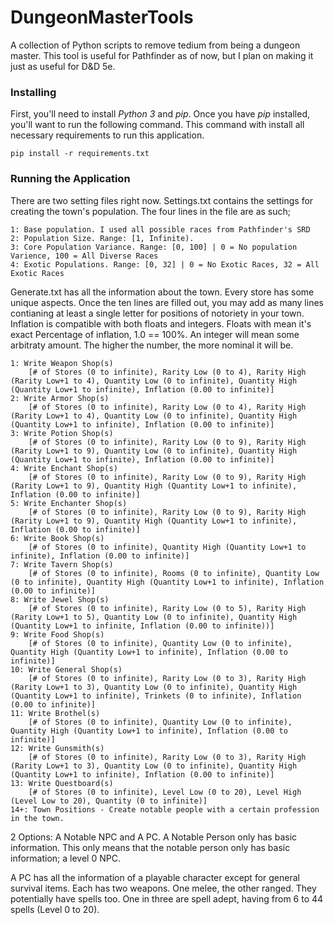 # DungeonMasterTools
A collection of Python scripts to remove tedium from being a dungeon master. This tool is useful for Pathfinder as of now, but I plan on making it just as useful for D&amp;D 5e.

### Installing 
First, you'll need to install *Python 3* and *pip*. Once you have *pip* installed, you'll want to run the following command. This command with install all necessary requirements to run this application. 

    pip install -r requirements.txt


### Running the Application

There are two setting files right now. Settings.txt contains the settings for creating the town's population. The four lines in the file are as such;

    1: Base population. I used all possible races from Pathfinder's SRD
    2: Population Size. Range: [1, Infinite). 
    3: Core Population Variance. Range: [0, 100] | 0 = No population Varience, 100 = All Diverse Races
    4: Exotic Populations. Range: [0, 32] | 0 = No Exotic Races, 32 = All Exotic Races


Generate.txt has all the information about the town. Every store has some unique aspects. Once the ten lines are filled out, you may add as many lines contianing at least a single letter for positions of notoriety in your town. Inflation is compatible with both floats and integers. Floats with mean it's exact Percentage of inflation, 1.0 == 100%. An integer will mean some arbitraty amount. The higher the number, the more nominal it will be.

    1: Write Weapon Shop(s) 
        [# of Stores (0 to infinite), Rarity Low (0 to 4), Rarity High (Rarity Low+1 to 4), Quantity Low (0 to infinite), Quantity High (Quantity Low+1 to infinite), Inflation (0.00 to infinite)]
    2: Write Armor Shop(s) 
        [# of Stores (0 to infinite), Rarity Low (0 to 4), Rarity High (Rarity Low+1 to 4), Quantity Low (0 to infinite), Quantity High (Quantity Low+1 to infinite), Inflation (0.00 to infinite)]
    3: Write Potion Shop(s) 
        [# of Stores (0 to infinite), Rarity Low (0 to 9), Rarity High (Rarity Low+1 to 9), Quantity Low (0 to infinite), Quantity High (Quantity Low+1 to infinite), Inflation (0.00 to infinite)]
    4: Write Enchant Shop(s) 
        [# of Stores (0 to infinite), Rarity Low (0 to 9), Rarity High (Rarity Low+1 to 9), Quantity High (Quantity Low+1 to infinite), Inflation (0.00 to infinite)]
    5: Write Enchanter Shop(s) 
        [# of Stores (0 to infinite), Rarity Low (0 to 9), Rarity High (Rarity Low+1 to 9), Quantity High (Quantity Low+1 to infinite), Inflation (0.00 to infinite)]
    6: Write Book Shop(s) 
        [# of Stores (0 to infinite), Quantity High (Quantity Low+1 to infinite), Inflation (0.00 to infinite)]
    7: Write Tavern Shop(s) 
        [# of Stores (0 to infinite), Rooms (0 to infinite), Quantity Low (0 to infinite), Quantity High (Quantity Low+1 to infinite), Inflation (0.00 to infinite)]
    8: Write Jewel Shop(s) 
        [# of Stores (0 to infinite), Rarity Low (0 to 5), Rarity High (Rarity Low+1 to 5), Quantity Low (0 to infinite), Quantity High (Quantity Low+1 to infinite, Inflation (0.00 to infinite))]
    9: Write Food Shop(s) 
        [# of Stores (0 to infinite), Quantity Low (0 to infinite), Quantity High (Quantity Low+1 to infinite), Inflation (0.00 to infinite)]
    10: Write General Shop(s) 
        [# of Stores (0 to infinite), Rarity Low (0 to 3), Rarity High (Rarity Low+1 to 3), Quantity Low (0 to infinite), Quantity High (Quantity Low+1 to infinite), Trinkets (0 to infinite), Inflation (0.00 to infinite)]
    11: Write Brothel(s)
        [# of Stores (0 to infinite), Quantity Low (0 to infinite), Quantity High (Quantity Low+1 to infinite), Inflation (0.00 to infinite)]
    12: Write Gunsmith(s)
        [# of Stores (0 to infinite), Rarity Low (0 to 3), Rarity High (Rarity Low+1 to 3), Quantity Low (0 to infinite), Quantity High (Quantity Low+1 to infinite), Inflation (0.00 to infinite)]
    13: Write Questboard(s)
        [# of Stores (0 to infinite), Level Low (0 to 20), Level High (Level Low to 20), Quantity (0 to infinite)]
    14+: Town Positions - Create notable people with a certain profession in the town.

2 Options: A Notable NPC and A PC. A Notable Person only has basic information. This only means that the notable person only has basic information; a level 0 NPC.

A PC has all the information of a playable character except for general survival items. Each has two weapons. One melee, the other ranged. They potentially have spells too. One in three are spell adept, having from 6 to 44 spells (Level 0 to 20).


